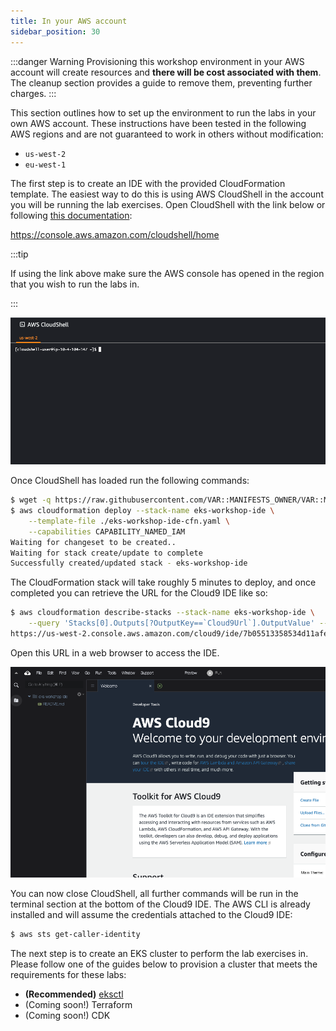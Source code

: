 ```yaml
---
title: In your AWS account
sidebar_position: 30
---
```


:::danger Warning
Provisioning this workshop environment in your AWS account will create resources and **there will be cost associated with them**. The cleanup section provides a guide to remove them, preventing further charges.
:::

This section outlines how to set up the environment to run the labs in your own AWS account. These instructions have been tested in the following AWS regions and are not guaranteed to work in others without modification:

- `us-west-2`
- `eu-west-1`

The first step is to create an IDE with the provided CloudFormation template. The easiest way to do this is using AWS CloudShell in the account you will be running the lab exercises. Open CloudShell with the link below or following [this documentation](https://docs.aws.amazon.com/cloudshell/latest/userguide/getting-started.html#launch-region-shell):

https://console.aws.amazon.com/cloudshell/home

:::tip

If using the link above make sure the AWS console has opened in the region that you wish to run the labs in.

:::

![cloud9-arn](./assets/cloudshell.png)

Once CloudShell has loaded run the following commands:

```bash test=false
$ wget -q https://raw.githubusercontent.com/VAR::MANIFESTS_OWNER/VAR::MANIFESTS_REPOSITORY/VAR::MANIFESTS_REF/lab/cfn/eks-workshop-ide-cfn.yaml -O eks-workshop-ide-cfn.yaml
$ aws cloudformation deploy --stack-name eks-workshop-ide \
    --template-file ./eks-workshop-ide-cfn.yaml \
    --capabilities CAPABILITY_NAMED_IAM
Waiting for changeset to be created..
Waiting for stack create/update to complete
Successfully created/updated stack - eks-workshop-ide
```

The CloudFormation stack will take roughly 5 minutes to deploy, and once completed you can retrieve the URL for the Cloud9 IDE like so:

```bash test=false
$ aws cloudformation describe-stacks --stack-name eks-workshop-ide \
    --query 'Stacks[0].Outputs[?OutputKey==`Cloud9Url`].OutputValue' --output text
https://us-west-2.console.aws.amazon.com/cloud9/ide/7b05513358534d11afeb7119845c5461?region=us-west-2
```

Open this URL in a web browser to access the IDE. 

![cloud9-splash](./assets/cloud9-splash.png)

You can now close CloudShell, all further commands will be run in the terminal section at the bottom of the Cloud9 IDE. The AWS CLI is already installed and will assume the credentials attached to the Cloud9 IDE:

```bash test=false
$ aws sts get-caller-identity
```

The next step is to create an EKS cluster to perform the lab exercises in. Please follow one of the guides below to provision a cluster that meets the requirements for these labs:
- **(Recommended)** [eksctl](./using-eksctl.md)
- (Coming soon!) Terraform 
- (Coming soon!) CDK
